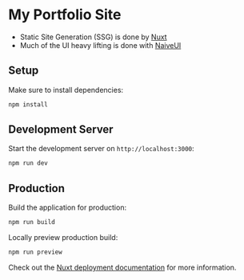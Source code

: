 # My Portfolio Site
- Static Site Generation (SSG) is done by [Nuxt](https://nuxt.com/)
- Much of the UI heavy lifting is done with [NaiveUI](https://www.naiveui.com/en-US/os-theme)

## Setup

Make sure to install dependencies:

```bash
npm install
```

## Development Server

Start the development server on `http://localhost:3000`:

```bash
npm run dev
```

## Production

Build the application for production:

```bash
npm run build
```

Locally preview production build:

```bash
npm run preview
```

Check out the [Nuxt deployment documentation](https://nuxt.com/docs/getting-started/deployment) for more information.
